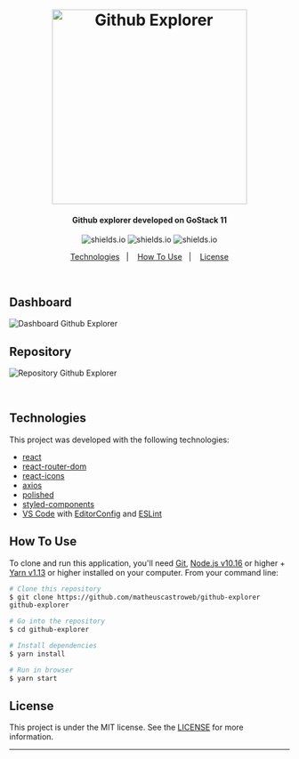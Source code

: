 <h1 align="center">
<img alt="Github Explorer" title="Github Explorer" src="https://res.cloudinary.com/matheuscastroweb/image/upload/v1589059060/github-explorer/logo_azbhaa.svg" width="350px" />
</h1>

<h4 align="center">
Github explorer developed on GoStack 11
</h4>

<p align="center">

  <img alt="shields.io" src="https://img.shields.io/github/repo-size/matheuscastroweb/github-explorer" />
  <img alt="shields.io" src="https://img.shields.io/github/issues/matheuscastroweb/github-explorer" />
   <img alt="shields.io" src="https://img.shields.io/github/license/matheuscastroweb/github-explorer" />

</p>

<p align="center">
  <a href="#technologies">Technologies</a>&nbsp;&nbsp;&nbsp;|&nbsp;&nbsp;&nbsp;
  <a href="#how-to-use">How To Use</a>&nbsp;&nbsp;&nbsp;|&nbsp;&nbsp;&nbsp;
  <a href="#license">License</a>
</p>
<br>
<p align="center">

<h2 align="left">
Dashboard
</h2>
 <img alt="Dashboard Github Explorer" title="Dashboard Github Explorer" src="https://res.cloudinary.com/matheuscastroweb/image/upload/v1589060517/github-explorer/dashboard_lkjzef.png" /><br>

 <h2 align="left">
Repository
</h2>
  <img alt="Repository Github Explorer" title="Repository Github Explorer" src="https://res.cloudinary.com/matheuscastroweb/image/upload/v1589060517/github-explorer/details_g1axkf.png" />
</p>
<br>

## Technologies

This project was developed with the following technologies:

- [react](https://reactjs.org/)
- [react-router-dom](https://reacttraining.com/react-router/web/guides/quick-start)
- [react-icons](https://react-icons.github.io/react-icons/)
- [axios](https://github.com/axios/axios)
- [polished](https://polished.js.org/)
- [styled-components](https://www.styled-components.com/)
- [VS Code][vc] with [EditorConfig][vceditconfig] and [ESLint][vceslint]

## How To Use

To clone and run this application, you'll need [Git](https://git-scm.com), [Node.js v10.16][nodejs] or higher + [Yarn v1.13][yarn] or higher installed on your computer. From your command line:

```bash
# Clone this repository
$ git clone https://github.com/matheuscastroweb/github-explorer
github-explorer

# Go into the repository
$ cd github-explorer

# Install dependencies
$ yarn install

# Run in browser
$ yarn start

```

## License

This project is under the MIT license. See the [LICENSE](https://github.com/matheuscastroweb/github-explorer/blob/master/LICENSE) for more information.

---

[nodejs]: https://nodejs.org/
[yarn]: https://yarnpkg.com/
[vc]: https://code.visualstudio.com/
[vceditconfig]: https://marketplace.visualstudio.com/items?itemName=EditorConfig.EditorConfig
[vceslint]: https://marketplace.visualstudio.com/items?itemName=dbaeumer.vscode-eslint
